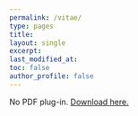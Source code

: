 ```yaml
---
permalink: /vitae/
type: pages
title:
layout: single
excerpt:
last_modified_at: 
toc: false
author_profile: false
---
```


<div>
  <object data="https://seasamgo.github.io/assets/files/cv.pdf" type='application/pdf' width=100% height=375>
  <p>No PDF plug-in. <a href="https://seasamgo.github.io/assets/files/cv.pdf">Download here.</a></p> 
  </object>
</div>

